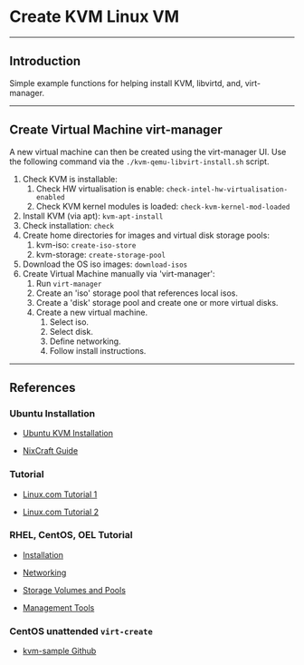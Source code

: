 # Create KVM Linux VM

---

## Introduction

Simple example functions for helping install KVM, libvirtd, and, virt-manager.

---

## Create Virtual Machine virt-manager

A new virtual machine can then be created using the virt-manager UI. Use the following command via the `./kvm-qemu-libvirt-install.sh` script.

1. Check KVM is installable:
    1. Check HW virtualisation is enable: `check-intel-hw-virtualisation-enabled`
    2. Check KVM kernel modules is loaded: `check-kvm-kernel-mod-loaded`
2. Install KVM (via apt): `kvm-apt-install`
3. Check installation: `check`
4. Create home directories for images and virtual disk storage pools: 
    1. kvm-iso: `create-iso-store`
    2. kvm-storage: `create-storage-pool`
5. Download the OS iso images: `download-isos`
6. Create Virtual Machine manually via 'virt-manager':
    1. Run `virt-manager`
    2. Create an 'iso' storage pool that references local isos.
    3. Create a 'disk' storage pool and create one or more virtual disks.
    4. Create a new virtual machine.
        1. Select iso.
        2. Select disk.
        3. Define networking.
        4. Follow install instructions.

---

## References

### Ubuntu Installation

* [Ubuntu KVM Installation](https://help.ubuntu.com/community/KVM/Installation)

* [NixCraft Guide](https://www.cyberciti.biz/faq/installing-kvm-on-ubuntu-16-04-lts-server/)

### Tutorial

* [Linux.com Tutorial 1](https://www.linux.com/learn/intro-to-linux/2017/5/creating-virtual-machines-kvm-part-1)

* [Linux.com Tutorial 2](https://www.linux.com/learn/intro-to-linux/2017/5/creating-virtual-machines-kvm-part-2-networking)

### RHEL, CentOS, OEL Tutorial

* [Installation](https://www.tecmint.com/install-and-configure-kvm-in-linux/)

* [Networking](https://www.tecmint.com/multiple-virtual-machine-installation-using-network-install-kvm/)

* [Storage Volumes and Pools](https://www.tecmint.com/manage-kvm-storage-volumes-and-pools/)

* [Management Tools](https://www.tecmint.com/kvm-management-tools-to-manage-virtual-machines/)

### CentOS unattended `virt-create`

* [kvm-sample Github](https://github.com/uvirt/kvm-sample)